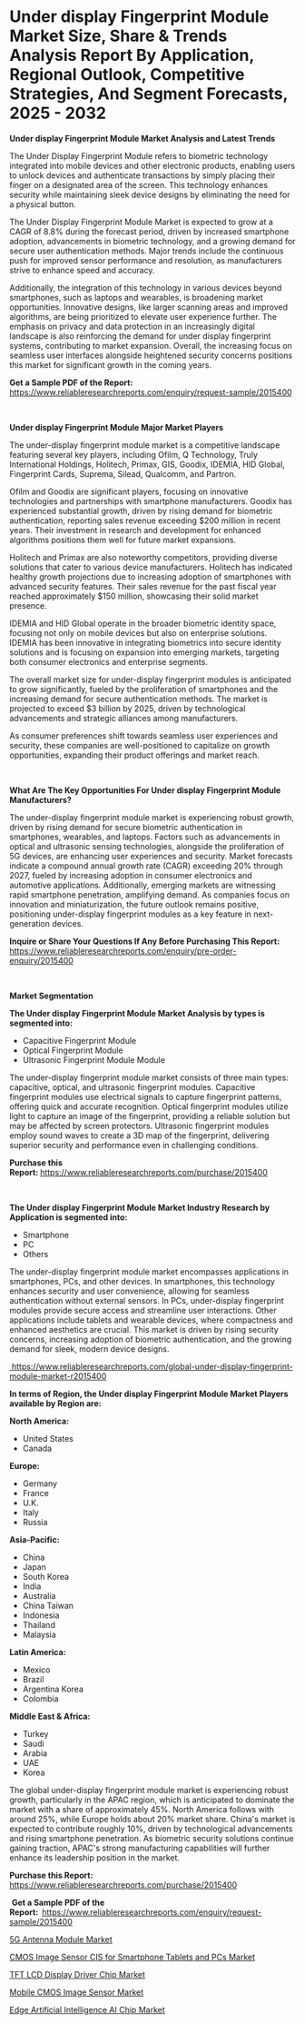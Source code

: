 <p><h1>Under display Fingerprint Module Market Size, Share & Trends Analysis Report By Application, Regional Outlook, Competitive Strategies, And Segment Forecasts, 2025 - 2032</h1></p><p><strong>Under display Fingerprint Module Market Analysis and Latest Trends</strong></p>
<p><p>The Under Display Fingerprint Module refers to biometric technology integrated into mobile devices and other electronic products, enabling users to unlock devices and authenticate transactions by simply placing their finger on a designated area of the screen. This technology enhances security while maintaining sleek device designs by eliminating the need for a physical button.</p><p>The Under Display Fingerprint Module Market is expected to grow at a CAGR of 8.8% during the forecast period, driven by increased smartphone adoption, advancements in biometric technology, and a growing demand for secure user authentication methods. Major trends include the continuous push for improved sensor performance and resolution, as manufacturers strive to enhance speed and accuracy. </p><p>Additionally, the integration of this technology in various devices beyond smartphones, such as laptops and wearables, is broadening market opportunities. Innovative designs, like larger scanning areas and improved algorithms, are being prioritized to elevate user experience further. The emphasis on privacy and data protection in an increasingly digital landscape is also reinforcing the demand for under display fingerprint systems, contributing to market expansion. Overall, the increasing focus on seamless user interfaces alongside heightened security concerns positions this market for significant growth in the coming years.</p></p>
<p><strong>Get a Sample PDF of the Report:&nbsp;</strong> <a href="https://www.reliableresearchreports.com/enquiry/request-sample/2015400?utm_campaign=33&utm_medium=2&utm_source=Github&utm_content=ia&utm_term=17012025&utm_id=under-display-fingerprint-module">https://www.reliableresearchreports.com/enquiry/request-sample/2015400</a></p>
<p>&nbsp;</p>
<p><strong>Under display Fingerprint Module Major Market Players</strong></p>
<p><p>The under-display fingerprint module market is a competitive landscape featuring several key players, including Ofilm, Q Technology, Truly International Holdings, Holitech, Primax, GIS, Goodix, IDEMIA, HID Global, Fingerprint Cards, Suprema, Silead, Qualcomm, and Partron. </p><p>Ofilm and Goodix are significant players, focusing on innovative technologies and partnerships with smartphone manufacturers. Goodix has experienced substantial growth, driven by rising demand for biometric authentication, reporting sales revenue exceeding $200 million in recent years. Their investment in research and development for enhanced algorithms positions them well for future market expansions.</p><p>Holitech and Primax are also noteworthy competitors, providing diverse solutions that cater to various device manufacturers. Holitech has indicated healthy growth projections due to increasing adoption of smartphones with advanced security features. Their sales revenue for the past fiscal year reached approximately $150 million, showcasing their solid market presence.</p><p>IDEMIA and HID Global operate in the broader biometric identity space, focusing not only on mobile devices but also on enterprise solutions. IDEMIA has been innovative in integrating biometrics into secure identity solutions and is focusing on expansion into emerging markets, targeting both consumer electronics and enterprise segments.</p><p>The overall market size for under-display fingerprint modules is anticipated to grow significantly, fueled by the proliferation of smartphones and the increasing demand for secure authentication methods. The market is projected to exceed $3 billion by 2025, driven by technological advancements and strategic alliances among manufacturers.</p><p>As consumer preferences shift towards seamless user experiences and security, these companies are well-positioned to capitalize on growth opportunities, expanding their product offerings and market reach.</p></p>
<p>&nbsp;</p>
<p><strong>What Are The Key Opportunities For Under display Fingerprint Module Manufacturers?</strong></p>
<p><p>The under-display fingerprint module market is experiencing robust growth, driven by rising demand for secure biometric authentication in smartphones, wearables, and laptops. Factors such as advancements in optical and ultrasonic sensing technologies, alongside the proliferation of 5G devices, are enhancing user experiences and security. Market forecasts indicate a compound annual growth rate (CAGR) exceeding 20% through 2027, fueled by increasing adoption in consumer electronics and automotive applications. Additionally, emerging markets are witnessing rapid smartphone penetration, amplifying demand. As companies focus on innovation and miniaturization, the future outlook remains positive, positioning under-display fingerprint modules as a key feature in next-generation devices.</p></p>
<p><strong>Inquire or Share Your Questions If Any Before Purchasing This Report:</strong> <a href="https://www.reliableresearchreports.com/enquiry/pre-order-enquiry/2015400?utm_campaign=33&utm_medium=2&utm_source=Github&utm_content=ia&utm_term=17012025&utm_id=under-display-fingerprint-module">https://www.reliableresearchreports.com/enquiry/pre-order-enquiry/2015400</a></p>
<p>&nbsp;</p>
<p><strong>Market Segmentation</strong></p>
<p><strong>The Under display Fingerprint Module Market Analysis by types is segmented into:</strong></p>
<p><ul><li>Capacitive Fingerprint Module</li><li>Optical Fingerprint Module</li><li>Ultrasonic Fingerprint Module Module</li></ul></p>
<p><p>The under-display fingerprint module market consists of three main types: capacitive, optical, and ultrasonic fingerprint modules. Capacitive fingerprint modules use electrical signals to capture fingerprint patterns, offering quick and accurate recognition. Optical fingerprint modules utilize light to capture an image of the fingerprint, providing a reliable solution but may be affected by screen protectors. Ultrasonic fingerprint modules employ sound waves to create a 3D map of the fingerprint, delivering superior security and performance even in challenging conditions.</p></p>
<p><strong>Purchase this Report:&nbsp;</strong><a href="https://www.reliableresearchreports.com/purchase/2015400?utm_campaign=33&utm_medium=2&utm_source=Github&utm_content=ia&utm_term=17012025&utm_id=under-display-fingerprint-module">https://www.reliableresearchreports.com/purchase/2015400</a></p>
<p>&nbsp;</p>
<p><strong>The Under display Fingerprint Module Market Industry Research by Application is segmented into:</strong></p>
<p><ul><li>Smartphone</li><li>PC</li><li>Others</li></ul></p>
<p><p>The under-display fingerprint module market encompasses applications in smartphones, PCs, and other devices. In smartphones, this technology enhances security and user convenience, allowing for seamless authentication without external sensors. In PCs, under-display fingerprint modules provide secure access and streamline user interactions. Other applications include tablets and wearable devices, where compactness and enhanced aesthetics are crucial. This market is driven by rising security concerns, increasing adoption of biometric authentication, and the growing demand for sleek, modern device designs.</p></p>
<p><a href="https://www.reliableresearchreports.com/global-under-display-fingerprint-module-market-r2015400?utm_campaign=33&utm_medium=2&utm_source=Github&utm_content=ia&utm_term=17012025&utm_id=under-display-fingerprint-module">&nbsp;https://www.reliableresearchreports.com/global-under-display-fingerprint-module-market-r2015400</a></p>
<p><strong>In terms of Region, the Under display Fingerprint Module Market Players available by Region are:</strong></p>
<p>
    <p> <strong> North America: </strong>
        <ul>
            <li>United States</li>
            <li>Canada</li>
        </ul>
        </p> 
    <p> <strong> Europe: </strong>
        <ul>
            <li>Germany</li>
            <li>France</li>
            <li>U.K.</li>
            <li>Italy</li>
            <li>Russia</li>
        </ul>
        </p> 
    <p> <strong> Asia-Pacific: </strong>
        <ul>
            <li>China</li>
            <li>Japan</li>
            <li>South Korea</li>
            <li>India</li>
            <li>Australia</li>
            <li>China Taiwan</li>
            <li>Indonesia</li>
            <li>Thailand</li>
            <li>Malaysia</li>
        </ul>
        </p> 
    <p> <strong> Latin America: </strong>
        <ul>
            <li>Mexico</li>
            <li>Brazil</li>
            <li>Argentina Korea</li>
            <li>Colombia</li>
        </ul>
        </p> 
    <p> <strong> Middle East & Africa: </strong>
        <ul>
            <li>Turkey</li>
            <li>Saudi</li>
            <li>Arabia</li>
            <li>UAE</li>
            <li>Korea</li>
        </ul>
    </p>
    </p>
<p><p>The global under-display fingerprint module market is experiencing robust growth, particularly in the APAC region, which is anticipated to dominate the market with a share of approximately 45%. North America follows with around 25%, while Europe holds about 20% market share. China's market is expected to contribute roughly 10%, driven by technological advancements and rising smartphone penetration. As biometric security solutions continue gaining traction, APAC's strong manufacturing capabilities will further enhance its leadership position in the market.</p></p>
<p><strong>Purchase this Report: </strong><a href="https://www.reliableresearchreports.com/purchase/2015400?utm_campaign=33&utm_medium=2&utm_source=Github&utm_content=ia&utm_term=17012025&utm_id=under-display-fingerprint-module">https://www.reliableresearchreports.com/purchase/2015400</a></p>
<p>&nbsp;<strong>Get a Sample PDF of the Report:&nbsp;&nbsp;</strong><a href="https://www.reliableresearchreports.com/enquiry/request-sample/2015400?utm_campaign=33&utm_medium=2&utm_source=Github&utm_content=ia&utm_term=17012025&utm_id=under-display-fingerprint-module">https://www.reliableresearchreports.com/enquiry/request-sample/2015400</a></p>
<p><strong></strong></p>
<p><p><a href="https://github.com/darenph8er/Market-Research-Report-List-1/blob/main/5g-antenna-module-market.md?utm_campaign=33&utm_medium=2&utm_source=Github&utm_content=ia&utm_term=17012025&utm_id=under-display-fingerprint-module">5G Antenna Module Market</a></p><p><a href="https://github.com/chongseney974/Market-Research-Report-List-1/blob/main/cmos-image-sensor-cis-for-smartphone-tablets-and-pcs-market.md?utm_campaign=33&utm_medium=2&utm_source=Github&utm_content=ia&utm_term=17012025&utm_id=under-display-fingerprint-module">CMOS Image Sensor CIS for Smartphone Tablets and PCs Market</a></p><p><a href="https://github.com/nathaliehurles7142/Market-Research-Report-List-1/blob/main/tft-lcd-display-driver-chip-market.md?utm_campaign=33&utm_medium=2&utm_source=Github&utm_content=ia&utm_term=17012025&utm_id=under-display-fingerprint-module">TFT LCD Display Driver Chip Market</a></p><p><a href="https://github.com/rosalinebhakta48/Market-Research-Report-List-1/blob/main/mobile-cmos-image-sensor-market.md?utm_campaign=33&utm_medium=2&utm_source=Github&utm_content=ia&utm_term=17012025&utm_id=under-display-fingerprint-module">Mobile CMOS Image Sensor Market</a></p><p><a href="https://github.com/yoshih12/Market-Research-Report-List-4/blob/main/edge-artificial-intelligence-ai-chip-market.md?utm_campaign=33&utm_medium=2&utm_source=Github&utm_content=ia&utm_term=17012025&utm_id=under-display-fingerprint-module">Edge Artificial Intelligence AI Chip Market</a></p></p>